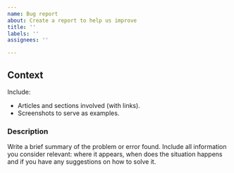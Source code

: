 ```yaml
---
name: Bug report
about: Create a report to help us improve
title: ''
labels: ''
assignees: ''

---
```


<!---This space is exclusive for malfunction problems, errors or improvement ideas for Mercado Pago developers website. I.e., if you find a button that isn’t working..-->

<!--- If you are experiencing problems with the integration of any product documented in the developer site, we suggest contacting [the oficial developer support](https://www.mercadopago.com/developers/es/support)-->
 
## Context
Include:
- Articles and sections involved (with links).
- Screenshots to serve as examples.

### Description
Write a brief summary of the problem or error found. Include all information you consider relevant: where it appears, when does the situation happens and if you have any suggestions on how to solve it.
